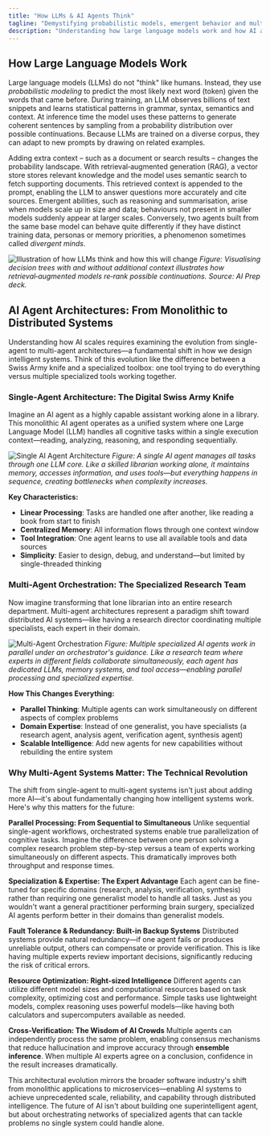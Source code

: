 ```yaml
---
title: "How LLMs & AI Agents Think"
tagline: "Demystifying probabilistic models, emergent behavior and multi‑agent systems"
description: "Understanding how large language models work and how AI agent networks process information and make decisions."
---
```


## How Large Language Models Work

Large language models (LLMs) do not "think" like humans. Instead, they use *probabilistic modeling* to predict the most likely next word (token) given the words that came before. During training, an LLM observes billions of text snippets and learns statistical patterns in grammar, syntax, semantics and context. At inference time the model uses these patterns to generate coherent sentences by sampling from a probability distribution over possible continuations. Because LLMs are trained on a diverse corpus, they can adapt to new prompts by drawing on related examples.

Adding extra context – such as a document or search results – changes the probability landscape. With retrieval‑augmented generation (RAG), a vector store stores relevant knowledge and the model uses semantic search to fetch supporting documents. This retrieved context is appended to the prompt, enabling the LLM to answer questions more accurately and cite sources. Emergent abilities, such as reasoning and summarisation, arise when models scale up in size and data; behaviours not present in smaller models suddenly appear at larger scales. Conversely, two agents built from the same base model can behave quite differently if they have distinct training data, personas or memory priorities, a phenomenon sometimes called *divergent minds*.

![Illustration of how LLMs think and how this will change](images/how_llms.png)
*Figure: Visualising decision trees with and without additional context illustrates how retrieval‑augmented models re‑rank possible continuations. Source: AI Prep deck.*

## AI Agent Architectures: From Monolithic to Distributed Systems

Understanding how AI scales requires examining the evolution from single-agent to multi-agent architectures—a fundamental shift in how we design intelligent systems. Think of this evolution like the difference between a Swiss Army knife and a specialized toolbox: one tool trying to do everything versus multiple specialized tools working together.

### Single-Agent Architecture: The Digital Swiss Army Knife

Imagine an AI agent as a highly capable assistant working alone in a library. This monolithic AI agent operates as a unified system where one Large Language Model (LLM) handles all cognitive tasks within a single execution context—reading, analyzing, reasoning, and responding sequentially.

![Single AI Agent Architecture](images/ai_agent.png)
*Figure: A single AI agent manages all tasks through one LLM core. Like a skilled librarian working alone, it maintains memory, accesses information, and uses tools—but everything happens in sequence, creating bottlenecks when complexity increases.*

**Key Characteristics:**

- **Linear Processing**: Tasks are handled one after another, like reading a book from start to finish
- **Centralized Memory**: All information flows through one context window
- **Tool Integration**: One agent learns to use all available tools and data sources
- **Simplicity**: Easier to design, debug, and understand—but limited by single-threaded thinking

### Multi-Agent Orchestration: The Specialized Research Team

Now imagine transforming that lone librarian into an entire research department. Multi-agent architectures represent a paradigm shift toward distributed AI systems—like having a research director coordinating multiple specialists, each expert in their domain.

![Multi-Agent Orchestration](images/ai_agents.png)
*Figure: Multiple specialized AI agents work in parallel under an orchestrator's guidance. Like a research team where experts in different fields collaborate simultaneously, each agent has dedicated LLMs, memory systems, and tool access—enabling parallel processing and specialized expertise.*

**How This Changes Everything:**

- **Parallel Thinking**: Multiple agents can work simultaneously on different aspects of complex problems
- **Domain Expertise**: Instead of one generalist, you have specialists (a research agent, analysis agent, verification agent, synthesis agent)
- **Scalable Intelligence**: Add new agents for new capabilities without rebuilding the entire system

### Why Multi-Agent Systems Matter: The Technical Revolution

The shift from single-agent to multi-agent systems isn't just about adding more AI—it's about fundamentally changing how intelligent systems work. Here's why this matters for the future:

**Parallel Processing: From Sequential to Simultaneous**
Unlike sequential single-agent workflows, orchestrated systems enable true parallelization of cognitive tasks. Imagine the difference between one person solving a complex research problem step-by-step versus a team of experts working simultaneously on different aspects. This dramatically improves both throughput and response times.

**Specialization & Expertise: The Expert Advantage**
Each agent can be fine-tuned for specific domains (research, analysis, verification, synthesis) rather than requiring one generalist model to handle all tasks. Just as you wouldn't want a general practitioner performing brain surgery, specialized AI agents perform better in their domains than generalist models.

**Fault Tolerance & Redundancy: Built-in Backup Systems**
Distributed systems provide natural redundancy—if one agent fails or produces unreliable output, others can compensate or provide verification. This is like having multiple experts review important decisions, significantly reducing the risk of critical errors.

**Resource Optimization: Right-sized Intelligence**
Different agents can utilize different model sizes and computational resources based on task complexity, optimizing cost and performance. Simple tasks use lightweight models, complex reasoning uses powerful models—like having both calculators and supercomputers available as needed.

**Cross-Verification: The Wisdom of AI Crowds**
Multiple agents can independently process the same problem, enabling consensus mechanisms that reduce hallucination and improve accuracy through **ensemble inference**. When multiple AI experts agree on a conclusion, confidence in the result increases dramatically.

This architectural evolution mirrors the broader software industry's shift from monolithic applications to microservices—enabling AI systems to achieve unprecedented scale, reliability, and capability through distributed intelligence. The future of AI isn't about building one superintelligent agent, but about orchestrating networks of specialized agents that can tackle problems no single system could handle alone.